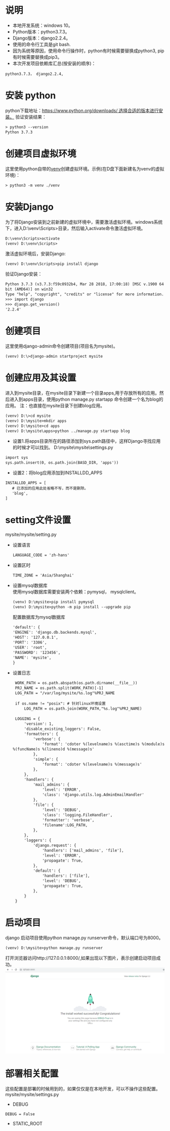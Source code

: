 # 说明
  - 本地开发系统：windows 10。
  - Python版本：python3.7.3。
  - Django版本：django2.2.4。
  - 使用的命令行工具是git bash.
  - 因为系统等原因，使用命令行操作时，python有时候需要替换成python3, pip有时候需要替换成pip3。
  - 本次开发项目依赖库汇总(按安装的顺序)：
  ``` 
  python3.7.3， django2.2.4, 
  ```
# 安装 python
python下载地址：https://www.python.org/downloads/,选择合适的版本进行安装。
验证安装结果：
```
> python3 --version
Python 3.7.3
```
# 创建项目虚拟环境
这里使用python自带的[venv](https://docs.python.org/3/library/venv.html)创建虚拟环境。示例(在D盘下面新建名为venv的虚拟环境)：
```
> python3 -m venv ./venv
```
# 安装Django
为了将Django安装到之前新建的虚拟环境中，需要激活虚拟环境。windows系统下，进入D:\venv\Scripts>目录，然后输入activate命令激活虚拟环境。
```
D:\venv\Scripts>activate  
(venv) D:\venv\Scripts>  
```
激活虚拟环境后，安装Django:
```
(venv) D:\venv\Scripts>pip install django
```
验证Django安装：
```(venv) D:\venv\Scripts>python3
Python 3.7.3 (v3.7.3:f59c0932b4, Mar 28 2018, 17:00:18) [MSC v.1900 64 bit (AMD64)] on win32
Type "help", "copyright", "credits" or "license" for more information.
>>> import django
>>> django.get_version()
'2.2.4'
```
# 创建项目
这里使用django-admin命令创建项目(项目名为mysite)。
```
(venv) D:\>django-admin startproject mysite
```
# 创建应用及其设置
进入到mysite目录，在mysite目录下新建一个目录apps,用于存放所有的应用。然后进入到apps目录，使用python manage.py startapp 命令创建一个名为blog的应用。
注：也直接在mysite目录下创建blog应用。
```
(venv) D:\>cd mysite
(venv) D:\mysite>mkdir apps
(venv) D:\mysite>cd apps
(venv) D:\mysite\apps>python ../manage.py startapp blog
```
 - 设置1.将apps目录所在的路径添加到sys.path路径中，这样Django寻找应用的时候才可以找到。
 D:\mysite\mysite\settings.py
 ```
import sys
sys.path.insert(0, os.path.join(BASD_DIR, 'apps'))
 ```
 - 设置2：将blog应用添加到INSTALLDD_APPS
 ```
INSTALLDD_APPS = [
    # 已添加的应用此处省略不写，而不是删除。
    'blog',
]
```

# setting文件设置
mysite/mysite/setting.py
 - 设置语言
    ```
    LANGUAGE_CODE = 'zh-hans'
    ```
 - 设置区时
    ```
    TIME_ZONE = 'Asia/Shanghai'
     ```
  - 设置mysql数据库 <br/>
    使用mysql数据库需要安装两个依赖：pymysql， mysqlclient。
    ``` 
    (venv) D:\mysite>pip install pymysql
    (venv) D:\mysite>python -m pip install --upgrade pip
    ```
    配置数据库为mysql数据库
    ``` 
    'default': {
    'ENGINE': 'django.db.backends.mysql',
    'HOST': '127.0.0.1',
    'PORT': '3306',
    'USER': 'root',
    'PASSWORD': '123456',
    'NAME': 'mysite',
    }
    ```
 - 设置日志
   ``` 
    WORK_PATH = os.path.abspath(os.path.dirname(__file__))
    PRJ_NAME = os.path.split(WORK_PATH)[-1]
    LOG_PATH = "/var/log/mysite/%s.log"%PRJ_NAME

    if os.name != "posix": # 针对linux环境设置
        LOG_PATH = os.path.join(WORK_PATH,"%s.log"%PRJ_NAME)
    
    LOGGING = {
        'version': 1,
        'disable_existing_loggers': False,
        'formatters': {
            'verbose': {
                'format': 'cdoter %(levelname)s %(asctime)s %(module)s %(funcName)s %(lineno)d %(message)s'
            },
            'simple': {
                'format': 'cdoter %(levelname)s %(message)s'
            },
        },
        'handlers': {
            'mail_admins': {
                'level': 'ERROR',
                'class': 'django.utils.log.AdminEmailHandler'
            },
            'file': {
                'level': 'DEBUG',
                'class': 'logging.FileHandler',
                'formatter': 'verbose',
                'filename':LOG_PATH,
            },
        },
        'loggers': {
            'django.request': {
                'handlers': ['mail_admins', 'file'],
                'level': 'ERROR',
                'propagate': True,
            },
            'default': {
                'handlers': ['file'],
                'level': 'DEBUG',
                'propagate': True,
            },
        }
    }  
   ```
 # 启动项目
 django 启动项目使用python manage.py runserver命令，默认端口号为8000。
 ``` 
 (venv) D:\mysite>python manage.py runserver
 ```
 打开浏览器访问http://127.0.0.1:8000/,如果出现以下图片，表示创建启动项目成功。
 ![](images/01_01_Django启动成功截图.png)
 
 # 部署相关配置
 这些配置是部署的时候用到的，如果仅仅是在本地开发，可以不操作这些配置。
 <br/>mysite/mysite/settings.py
 - DEBUG
 ```
DEBUG = False
```
- STATIC_ROOT
``` 

```
 


